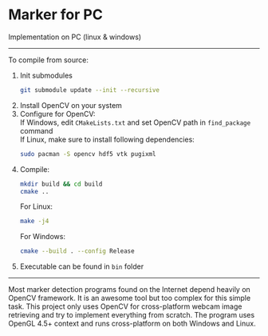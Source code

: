 # Marker for PC

Implementation on PC (linux & windows)

------

To compile from source:

1. Init submodules
   ```bash
   git submodule update --init --recursive
   ```
2. Install OpenCV on your system  
3. Configure for OpenCV:  
   If Windows, edit `CMakeLists.txt` and set OpenCV path in `find_package` command  
   If Linux, make sure to install following dependencies:  
   ```bash
   sudo pacman -S opencv hdf5 vtk pugixml
   ```
4. Compile:
   ```bash
   mkdir build && cd build
   cmake ..
   ```
   For Linux:
   ```bash
   make -j4
   ```
   For Windows:
   ```bash
   cmake --build . --config Release
   ```
5. Executable can be found in `bin` folder

------

Most marker detection programs found on the Internet depend heavily on OpenCV framework.
It is an awesome tool but too complex for this simple task.
This project only uses OpenCV for cross-platform webcam image retrieving and try to implement everything from scratch.
The program uses OpenGL 4.5+ context and runs cross-platform on both Windows and Linux.